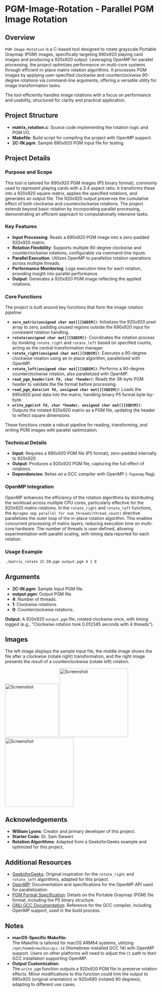 # PGM-Image-Rotation - Parallel PGM Image Rotation

## Overview

`PGM-Image-Rotation` is a C-based tool designed to rotate grayscale Portable Graymap (PGM) images, specifically targeting 690x920 playing card images and producing a 920x920 output. Leveraging OpenMP for parallel processing, the project optimizes performance on multi-core systems through efficient in-place matrix rotation algorithms. It processes PGM images by applying user-specified clockwise and counterclockwise 90-degree rotations via command-line arguments, offering a versatile utility for image transformation tasks.

The tool efficiently handles image rotations with a focus on performance and usability, structured for clarity and practical application.

## Project Structure

- **matrix_rotation.c**: Source code implementing the rotation logic and PGM I/O.
- **Makefile**: Build script for compiling the project with OpenMP support.
- **2C-IN.pgm**: Sample 690x920 PGM input file for testing.

## Project Details

### Purpose and Scope

This tool is tailored for 690x920 PGM images (P5 binary format), commonly used to represent playing cards with a 3:4 aspect ratio. It transforms these into a 920x920 square matrix, applies the specified rotations, and generates an output file. The 920x920 output preserves the cumulative effect of both clockwise and counterclockwise rotations. The project extends beyond basic rotation by incorporating parallel processing, demonstrating an efficient approach to computationally intensive tasks.

### Key Features

- **Input Processing**: Reads a 690x920 PGM image into a zero-padded 920x920 matrix.
- **Rotation Flexibility**: Supports multiple 90-degree clockwise and counterclockwise rotations, configurable via command-line inputs.
- **Parallel Execution**: Utilizes OpenMP to parallelize rotation operations across multiple threads.
- **Performance Monitoring**: Logs execution time for each rotation, providing insight into parallel performance.
- **Output**: Generates a 920x920 PGM image reflecting the applied rotations.


### Core Functions

The project is built around key functions that form the image rotation pipeline:

- **`zero_matrix(unsigned char mat[][SQDIM])`**: Initializes the 920x920 pixel array to zero, padding unused regions outside the 690x920 input for consistent rotation handling.
- **`rotate(unsigned char mat[][SQDIM])`**: Coordinates the rotation process by invoking `rotate_right` and `rotate_left` based on specified counts, acting as the central transformation manager.
- **`rotate_right(unsigned char mat[][SQDIM])`**: Executes a 90-degree clockwise rotation using an in-place algorithm, parallelized with OpenMP.
- **`rotate_left(unsigned char mat[][SQDIM])`**: Performs a 90-degree counterclockwise rotation, also parallelized with OpenMP.
- **`read_pgm_header(int fd, char *header)`**: Reads the 38-byte PGM header to validate the file format before processing.
- **`read_pgm_data(int fd, unsigned char mat[][SQDIM])`**: Loads the 690x920 pixel data into the matrix, handling binary P5 format byte-by-byte.
- **`write_pgm(int fd, char *header, unsigned char mat[][SQDIM])`**: Outputs the rotated 920x920 matrix as a PGM file, updating the header to reflect square dimensions.

These functions create a robust pipeline for reading, transforming, and writing PGM images with parallel optimization.

### Technical Details

- **Input**: Requires a 690x920 PGM file (P5 format), zero-padded internally to 920x920.
- **Output**: Produces a 920x920 PGM file, capturing the full effect of rotations.
- **Dependencies**: Relies on a GCC compiler with OpenMP (`-fopenmp` flag).

### OpenMP Integration

OpenMP enhances the efficiency of the rotation algorithms by distributing the workload across multiple CPU cores, particularly effective for the 920x920 matrix rotations. In the `rotate_right` and `rotate_left` functions, the `#pragma omp parallel for num_threads(thread_count)` directive parallelizes the outer loop of the in-place rotation algorithm. This enables concurrent processing of matrix layers, reducing execution time on multi-core hardware. The number of threads is user-defined, allowing experimentation with parallel scaling, with timing data reported for each rotation.

### Usage Example

```bash
./matrix_rotate 2C-IN.pgm output.pgm 4 1 0
```
## Arguments

- **2C-IN.pgm**: Sample Input PGM file.
- **output.pgm**: Output PGM file.
- **4**: Number of threads.
- **1**: Clockwise rotations.
- **0**: Counterclockwise rotations.

**Output:** A 920x920 `output.pgm` file, rotated clockwise once, with timing logged (e.g., "Clockwise rotation took 0.012345 seconds with 4 threads").

## Images

The left image displays the sample input file, the middle image shows the file after a clockwise (rotate right) transformation, and the right image presents the result of a counterclockwise (rotate left) rotation.

<img src="https://github.com/user-attachments/assets/2d2403fb-5559-43e5-9352-837a429e1ae1" alt="Screenshot" width="175" />
<img src="https://github.com/user-attachments/assets/7cb59049-d331-44d9-8376-f2375273a3e3" alt="Screenshot" width="225" />
<img src="https://github.com/user-attachments/assets/793e32af-3908-47bd-bfb5-858426762eb1" alt="Screenshot" width="225" />



## Acknowledgements

- **William Lyons**: Creator and primary developer of this project.
- **Starter Code**: Dr. Sam Siewert
- **Rotation Algorithms**: Adapted from a GeeksforGeeks example and optimized for this project.

## Additional Resources

- [GeeksforGeeks](https://www.geeksforgeeks.org/inplace-rotate-square-matrix-by-90-degrees/): Original inspiration for the `rotate_right` and `rotate_left` algorithms, adapted for this project.
- [OpenMP](https://www.openmp.org/): Documentation and specifications for the OpenMP API used for parallelization.
- [PGM Format Specification](http://netpbm.sourceforge.net/doc/pgm.html): Details on the Portable Graymap (PGM) file format, including the P5 binary structure.
- [GNU GCC Documentation](https://gcc.gnu.org/onlinedocs/): Reference for the GCC compiler, including OpenMP support, used in the build process.

## Notes

- **macOS-Specific Makefile:**  
  The Makefile is tailored for macOS ARM64 systems, utilizing `/opt/homebrew/bin/gcc-14` (Homebrew-installed GCC 14) with OpenMP support. Users on other platforms will need to adjust the `CC` path to their GCC installation supporting OpenMP.
- **Output Customization:**  
  The `write_pgm` function outputs a 920x920 PGM file to preserve rotation effects. Minor modifications to this function could trim the output to 690x920 (original orientation) or 920x690 (rotated 90 degrees), adapting to different use cases.
